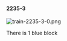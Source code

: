 #### 2235-3
![train-2235-3-0.png](https://github.com/lil-lab/nlvr/raw/master/nlvr/train/images/52/train-2235-3-0.png "train-2235-3-0.png")

There is 1 blue block